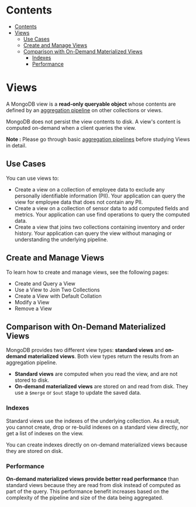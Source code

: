 # Contents

- [Contents](#contents)
- [Views](#views)
  - [Use Cases](#use-cases)
  - [Create and Manage Views](#create-and-manage-views)
  - [Comparison with On-Demand Materialized Views](#comparison-with-on-demand-materialized-views)
    - [Indexes](#indexes)
    - [Performance](#performance)

# Views

A MongoDB view is a **read-only queryable object** whose contents are defined by an [aggregation pipeline](../5.%20MongoDB%20Aggregation/5.1%20Introductiion%20to%20Aggregation.md) on other collections or views.

MongoDB does not persist the view contents to disk. A view's content is computed on-demand when a client queries the view.

**Note :** Please go through basic [aggregation pipelines](../5.%20MongoDB%20Aggregation/5.1%20Introductiion%20to%20Aggregation.md) before studying Views in detail.

## Use Cases

You can use views to:

-   Create a view on a collection of employee data to exclude any personally identifiable information (PII). Your application can query the view for employee data that does not contain any PII.
-   Create a view on a collection of sensor data to add computed fields and metrics. Your application can use find operations to query the computed data.
-   Create a view that joins two collections containing inventory and order history. Your application can query the view without managing or understanding the underlying pipeline.

## Create and Manage Views

To learn how to create and manage views, see the following pages:

-   Create and Query a View
-   Use a View to Join Two Collections
-   Create a View with Default Collation
-   Modify a View
-   Remove a View

## Comparison with On-Demand Materialized Views

MongoDB provides two different view types: **standard views** and **on-demand materialized views**.
Both view types return the results from an aggregation pipeline.

-   **Standard views** are computed when you read the view, and are not stored to disk.
-   **On-demand materialized views** are stored on and read from disk. They use a `$merge` or `$out` stage to update the saved data.

### Indexes

Standard views use the indexes of the underlying collection. As a result, you cannot create, drop or re-build indexes on a standard view directly, nor get a list of indexes on the view.

You can create indexes directly on on-demand materialized views because they are stored on disk.

### Performance

**On-demand materialized views provide better read performance** than standard views because they are read from disk instead of computed as part of the query. This performance benefit increases based on the complexity of the pipeline and size of the data being aggregated.
